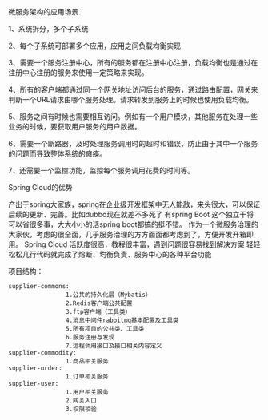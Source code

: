 微服务架构的应用场景：

1、系统拆分，多个子系统

2、每个子系统可部署多个应用，应用之间负载均衡实现

3、需要一个服务注册中心，所有的服务都在注册中心注册，负载均衡也是通过在注册中心注册的服务来使用一定策略来实现。

4、所有的客户端都通过同一个网关地址访问后台的服务，通过路由配置，网关来判断一个URL请求由哪个服务处理。请求转发到服务上的时候也使用负载均衡。

5、服务之间有时候也需要相互访问。例如有一个用户模块，其他服务在处理一些业务的时候，要获取用户服务的用户数据。

6、需要一个断路器，及时处理服务调用时的超时和错误，防止由于其中一个服务的问题而导致整体系统的瘫痪。

7、还需要一个监控功能，监控每个服务调用花费的时间等。


Spring Cloud的优势

产出于spring大家族，spring在企业级开发框架中无人能敌，来头很大，可以保证后续的更新、完善。比如dubbo现在就差不多死了
有spring Boot 这个独立干将可以省很多事，大大小小的活spring boot都搞的挺不错。
作为一个微服务治理的大家伙，考虑的很全面，几乎服务治理的方方面面都考虑到了，方便开发开箱即用。
Spring Cloud 活跃度很高，教程很丰富，遇到问题很容易找到解决方案
轻轻松松几行代码就完成了熔断、均衡负责、服务中心的各种平台功能


项目结构：
    
    supplier-commons:
                    1.公共的持久化层（Mybatis）
                    2.Redis客户端公共配置
                    3.ftp客户端（工具类）
                    4.消息中间件rabbitmq基本配置及工具类
                    5.所有项目的公共类、工具类
                    6.服务注册与发现
                    7.远程调用接口及接口相关内容定义
    supplier-commodity:
                    1.商品相关服务
    supplier-order:
                    1.订单相关服务
    supplier-user:
                    1.用户相关服务
                    2.网关入口
                    3.权限校验

    